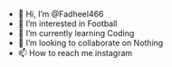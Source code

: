 - 👋 Hi, I’m @Fadheel466
- 👀 I’m interested in Football
- 🌱 I’m currently learning Coding
- 💞️ I’m looking to collaborate on Nothing
- 📫 How to reach me instagram 

<!---
Fadheel466/Fadheel466 is a ✨ special ✨ repository because its `README.md` (this file) appears on your GitHub profile.
You can click the Preview link to take a look at your changes.
--->
